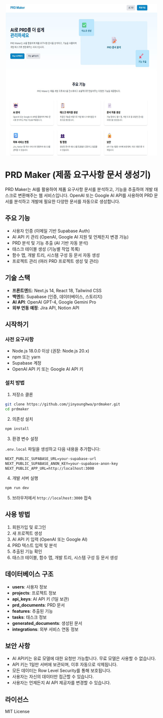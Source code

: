 <div align="center"><img src="./prdmaker-app/prd_maker1.jpg" alt="prd_maker1"  width="500" height="500"></div>

# PRD Maker (제품 요구사항 문서 생성기)

PRD Maker는 AI를 활용하여 제품 요구사항 문서를 분석하고, 기능을 추출하여 개발 태스크로 변환해주는 웹 서비스입니다. OpenAI 또는 Google AI API를 사용하여 PRD 문서를 분석하고 개발에 필요한 다양한 문서를 자동으로 생성합니다.

## 주요 기능

- 사용자 인증 (이메일 기반 Supabase Auth)
- AI API 키 관리 (OpenAI, Google AI 지원 및 언제든지 변경 가능)
- PRD 분석 및 기능 추출 (AI 기반 자동 분석)
- 태스크 테이블 생성 (기능별 작업 목록)
- 함수 맵, 개발 트리, 시스템 구성 등 문서 자동 생성
- 프로젝트 관리 (여러 PRD 프로젝트 생성 및 관리)

## 기술 스택

- **프론트엔드**: Next.js 14, React 18, Tailwind CSS
- **백엔드**: Supabase (인증, 데이터베이스, 스토리지)
- **AI API**: OpenAI GPT-4, Google Gemini Pro
- **외부 연동 예정**: Jira API, Notion API

## 시작하기

### 사전 요구사항

- Node.js 18.0.0 이상 (권장: Node.js 20.x)
- npm 또는 yarn
- Supabase 계정
- OpenAI API 키 또는 Google AI API 키

### 설치 방법

1. 저장소 클론

```bash
git clone https://github.com/jinyounghwa/prdmaker.git
cd prdmaker
```

2. 의존성 설치

```bash
npm install
```

3. 환경 변수 설정

`.env.local` 파일을 생성하고 다음 내용을 추가합니다:

```
NEXT_PUBLIC_SUPABASE_URL=your-supabase-url
NEXT_PUBLIC_SUPABASE_ANON_KEY=your-supabase-anon-key
NEXT_PUBLIC_APP_URL=http://localhost:3000
```

4. 개발 서버 실행

```bash
npm run dev
```

5. 브라우저에서 `http://localhost:3000` 접속

## 사용 방법

1. 회원가입 및 로그인
2. 새 프로젝트 생성
3. AI API 키 입력 (OpenAI 또는 Google AI)
4. PRD 텍스트 입력 및 분석
5. 추출된 기능 확인
6. 태스크 테이블, 함수 맵, 개발 트리, 시스템 구성 등 문서 생성

## 데이터베이스 구조

- **users**: 사용자 정보
- **projects**: 프로젝트 정보
- **api_keys**: AI API 키 (1일 보관)
- **prd_documents**: PRD 문서
- **features**: 추출된 기능
- **tasks**: 태스크 정보
- **generated_documents**: 생성된 문서
- **integrations**: 외부 서비스 연동 정보

## 보안 사항
- AI API키는 유료 모델에 대한 요청만 가능합니다. 무료 모델은 사용할 수 없습니다.
- API 키는 1일만 서버에 보관되며, 이후 자동으로 삭제됩니다.
- 모든 데이터는 Row Level Security를 통해 보호됩니다.
- 사용자는 자신의 데이터만 접근할 수 있습니다.
- 사용자는 언제든지 AI API 제공자를 변경할 수 있습니다.

## 라이선스

MIT License
